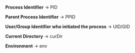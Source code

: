 **Process Identifier** -> PID

**Parent Process Identifier** -> PPID

**User/Group Identifier who initiated the process** -> UID/GID

**Current Directory** -> curDir

**Environment** -> env
